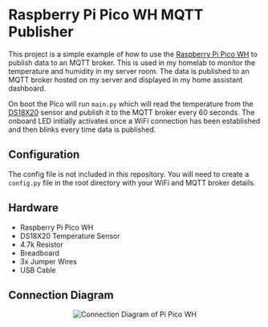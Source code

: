 # Raspberry Pi Pico WH MQTT Publisher

This project is a simple example of how to use the [Raspberry Pi Pico WH](https://thepihut.com/products/raspberry-pi-pico-w?variant=41952994787523) to publish data to an MQTT broker. This is used in my homelab to monitor the temperature and humidity in my server room. The data is published to an MQTT broker hosted on my server and displayed in my home assistant dashboard.

On boot the Pico will run `main.py` which will read the temperature from the [DS18X20](https://thepihut.com/products/waterproof-ds18b20-digital-temperature-sensor-extras?variant=27740417873&currency=GBP&utm_medium=product_sync&utm_source=google&utm_content=sag_organic&utm_campaign=sag_organic&gad_source=1&gclid=CjwKCAjwtNi0BhA1EiwAWZaANBnhGe2AJmlLG1U24ey2xiXdPbHhvD46_rXT4ldNFK6NyepNgkVHZhoCweYQAvD_BwE) sensor and publish it to the MQTT broker every 60 seconds. The onboard LED initially activates once a WiFi connection has been established and then blinks every time data is published.

## Configuration

 The config file is not included in this repository. You will need to create a `config.py` file in the root directory with your WiFi and MQTT broker details.

## Hardware

- Raspberry Pi Pico WH
- DS18X20 Temperature Sensor
- 4.7k Resistor
- Breadboard
- 3x Jumper Wires
- USB Cable

## Connection Diagram

<p align="center">
  <img src="https://how2electronics.com/wp-content/uploads/2022/01/DS18B20-Raspberry-Pi-Pico-1.jpg" alt="Connection Diagram of Pi Pico WH">
</p>